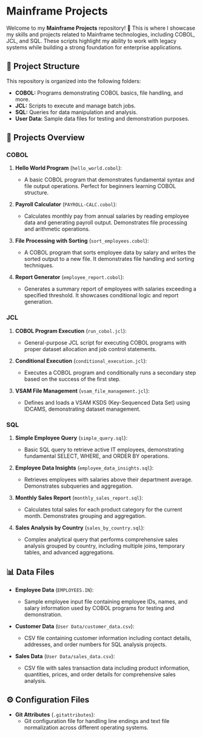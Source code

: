 # Mainframe Projects

Welcome to my **Mainframe Projects** repository! 🚀 This is where I showcase my skills and projects related to Mainframe technologies, including COBOL, JCL, and SQL. These scripts highlight my ability to work with legacy systems while building a strong foundation for enterprise applications.

## 📂 Project Structure
This repository is organized into the following folders:
- **COBOL:** Programs demonstrating COBOL basics, file handling, and more.
- **JCL:** Scripts to execute and manage batch jobs.
- **SQL:** Queries for data manipulation and analysis.
- **User Data:** Sample data files for testing and demonstration purposes.

## 📜 Projects Overview

### COBOL
1. **Hello World Program** (`hello_world.cobol`):
   - A basic COBOL program that demonstrates fundamental syntax and file output operations. Perfect for beginners learning COBOL structure.

2. **Payroll Calculator** (`PAYROLL-CALC.cobol`):
   - Calculates monthly pay from annual salaries by reading employee data and generating payroll output. Demonstrates file processing and arithmetic operations.

3. **File Processing with Sorting** (`sort_employees.cobol`):
   - A COBOL program that sorts employee data by salary and writes the sorted output to a new file. It demonstrates file handling and sorting techniques.

4. **Report Generator** (`employee_report.cobol`):
   - Generates a summary report of employees with salaries exceeding a specified threshold. It showcases conditional logic and report generation.

### JCL
1. **COBOL Program Execution** (`run_cobol.jcl`):
   - General-purpose JCL script for executing COBOL programs with proper dataset allocation and job control statements.

2. **Conditional Execution** (`conditional_execution.jcl`):
   - Executes a COBOL program and conditionally runs a secondary step based on the success of the first step.

3. **VSAM File Management** (`vsam_file_management.jcl`):
   - Defines and loads a VSAM KSDS (Key-Sequenced Data Set) using IDCAMS, demonstrating dataset management.

### SQL
1. **Simple Employee Query** (`simple_query.sql`):
   - Basic SQL query to retrieve active IT employees, demonstrating fundamental SELECT, WHERE, and ORDER BY operations.

2. **Employee Data Insights** (`employee_data_insights.sql`):
   - Retrieves employees with salaries above their department average. Demonstrates subqueries and aggregation.

3. **Monthly Sales Report** (`monthly_sales_report.sql`):
   - Calculates total sales for each product category for the current month. Demonstrates grouping and aggregation.

4. **Sales Analysis by Country** (`sales_by_country.sql`):
   - Complex analytical query that performs comprehensive sales analysis grouped by country, including multiple joins, temporary tables, and advanced aggregations.

## 📊 Data Files
- **Employee Data** (`EMPLOYEES.IN`):
  - Sample employee input file containing employee IDs, names, and salary information used by COBOL programs for testing and demonstration.

- **Customer Data** (`User Data/customer_data.csv`):
  - CSV file containing customer information including contact details, addresses, and order numbers for SQL analysis projects.

- **Sales Data** (`User Data/sales_data.csv`):
  - CSV file with sales transaction data including product information, quantities, prices, and order details for comprehensive sales analysis.

## ⚙️ Configuration Files
- **Git Attributes** (`.gitattributes`):
  - Git configuration file for handling line endings and text file normalization across different operating systems.
